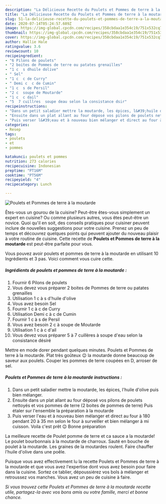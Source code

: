 ```yaml
---
description: "La Délicieuse Recette du Poulets et Pommes de terre à la moutarde"
title: "La Délicieuse Recette du Poulets et Pommes de terre à la moutarde"
slug: 51-la-delicieuse-recette-du-poulets-et-pommes-de-terre-a-la-moutarde
date: 2020-07-14T05:24:57.609Z
image: https://img-global.cpcdn.com/recipes/358cbdaa1e354c19/751x532cq70/poulets-et-pommes-de-terre-a-la-moutarde-photo-principale-de-la-recette.jpg
thumbnail: https://img-global.cpcdn.com/recipes/358cbdaa1e354c19/751x532cq70/poulets-et-pommes-de-terre-a-la-moutarde-photo-principale-de-la-recette.jpg
cover: https://img-global.cpcdn.com/recipes/358cbdaa1e354c19/751x532cq70/poulets-et-pommes-de-terre-a-la-moutarde-photo-principale-de-la-recette.jpg
author: Hallie Hale
ratingvalue: 3.6
reviewcount: 10
recipeingredient:
- "6 Pilons de poulets"
- "2 boites de Pommes de terre ou patates grenailles"
- "1 c  s dhuile dolive"
- " Sel"
- "1 c  c de Curry"
- " Demi c  c de Cumin"
- "1 c  s de Persil"
- "2 c  soupe de Moutarde"
- "1 c  c dail"
- "5  7 cuillres  soupe deau selon la consistance dsir"
recipeinstructions:
- "Dans un petit saladier mettre la moutarde, les épices, l&#39;huile d&#39;olive puis bien mélanger."
- "Ensuite dans un plat allant au four déposé vos pilons de poulets nettoyés et vos pommes de terre (2 boites de pommes de terre) Puis étaler sur l&#39;ensemble la préparation à la moutarde"
- "Puis verser l&#39;eau et à nouveau bien mélanger et direct au four à 180 pendant 20 à 35 mn selon le four à surveiller et bien mélanger à mi cuisson. Voila c&#39;est prêt 😉 Bonne préparation"
categories:
- Resep
tags:
- poulets
- et
- pommes

katakunci: poulets et pommes 
nutrition: 273 calories
recipecuisine: Indonesian
preptime: "PT16M"
cooktime: "PT56M"
recipeyield: "4"
recipecategory: Lunch

---
```



![Poulets et Pommes de terre à la moutarde](https://img-global.cpcdn.com/recipes/358cbdaa1e354c19/751x532cq70/poulets-et-pommes-de-terre-a-la-moutarde-photo-principale-de-la-recette.jpg)

Êtes-vous un gourou de la cuisine? Peut-être êtes-vous simplement un expert en cuisine? Ou comme plusieurs autres, vous êtes peut-être un novice. Quoi qu'il en soit, des conseils pratiques pour cuisiner peuvent inclure de nouvelles suggestions pour votre cuisine. Prenez un peu de temps et découvrez quelques points qui peuvent ajouter du nouveau plaisir à votre routine de cuisine. Cette recette de <strong> Poulets et Pommes de terre à la moutarde </strong> est peut-être parfaite pour vous.

<!--inarticleads1-->

Vous pouvez avoir poulets et pommes de terre à la moutarde en utilisant 10 Ingrédients et 3 pas. Voici comment vous cuire cette.

##### Ingrédients de poulets et pommes de terre à la moutarde :

1. Fournir 6 Pilons de poulets
1. Vous devez vous préparer 2 boites de Pommes de terre ou patates grenailles
1. Utilisation 1 c à s d&#39;huile d&#39;olive
1. Vous avez besoin  Sel
1. Fournir 1 c à c de Curry
1. Utilisation  Demi c à c de Cumin
1. Fournir 1 c à s de Persil
1. Vous avez besoin 2 c à soupe de Moutarde
1. Utilisation 1 c à c d&#39;ail
1. Vous devez vous préparer 5 à 7 cuillères à soupe d&#39;eau selon la consistance désiré


Mettre en mode dorer pendant quelques minutes. Poulets et Pommes de terre à la moutarde. Plat très goûteux 😉 la moutarde donne beaucoup de saveur aux poulets. Couper les pommes de terre coupées en D, arroser de sel. 

<!--inarticleads2-->

##### Poulets et Pommes de terre à la moutarde instructions :

1. Dans un petit saladier mettre la moutarde, les épices, l&#39;huile d&#39;olive puis bien mélanger.
1. Ensuite dans un plat allant au four déposé vos pilons de poulets nettoyés et vos pommes de terre (2 boites de pommes de terre) Puis étaler sur l&#39;ensemble la préparation à la moutarde
1. Puis verser l&#39;eau et à nouveau bien mélanger et direct au four à 180 pendant 20 à 35 mn selon le four à surveiller et bien mélanger à mi cuisson. Voila c&#39;est prêt 😉 Bonne préparation


La meilleure recette de Poulet pomme de terre et ca sauce a la moutarde! Le poulet bourbonnais à la moutarde de charroux. Sauté en bouche de poulet à la moutarde. Les graines de la moutardes roulent. Faire chauffer l&#39;huile d&#39;olive dans une poêle. 

<!--inarticleads1-->

<p>
Puisque vous avez effectivement lu la recette Poulets et Pommes de terre à la moutarde et que vous avez l'expertise dont vous avez besoin pour faire dans la cuisine. Sortez ce tablier, dépoussiérez vos bols à mélanger et retroussez vos manches. Vous avez un peu de cuisine à faire.
</p>

<p>
<i>Si vous trouvez cette Poulets et Pommes de terre à la moutarde recette utile, partagez-la avec vos bons amis ou votre famille, merci et bonne chance.</i>
</p>
